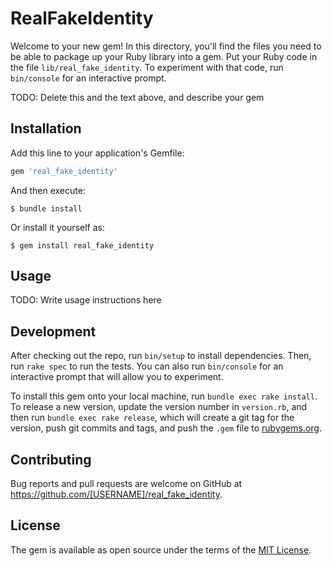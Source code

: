 # RealFakeIdentity

Welcome to your new gem! In this directory, you'll find the files you need to be able to package up your Ruby library into a gem. Put your Ruby code in the file `lib/real_fake_identity`. To experiment with that code, run `bin/console` for an interactive prompt.

TODO: Delete this and the text above, and describe your gem

## Installation

Add this line to your application's Gemfile:

```ruby
gem 'real_fake_identity'
```

And then execute:

    $ bundle install

Or install it yourself as:

    $ gem install real_fake_identity

## Usage

TODO: Write usage instructions here

## Development

After checking out the repo, run `bin/setup` to install dependencies. Then, run `rake spec` to run the tests. You can also run `bin/console` for an interactive prompt that will allow you to experiment.

To install this gem onto your local machine, run `bundle exec rake install`. To release a new version, update the version number in `version.rb`, and then run `bundle exec rake release`, which will create a git tag for the version, push git commits and tags, and push the `.gem` file to [rubygems.org](https://rubygems.org).

## Contributing

Bug reports and pull requests are welcome on GitHub at https://github.com/[USERNAME]/real_fake_identity.


## License

The gem is available as open source under the terms of the [MIT License](https://opensource.org/licenses/MIT).
